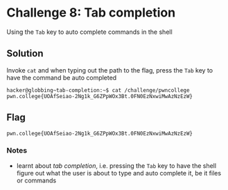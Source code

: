 # Challenge 8: Tab completion
Using the `Tab` key to auto complete commands in the shell
## Solution
Invoke `cat` and when typing out the path to the flag, press the `Tab` key to have the command be auto completed
```
hacker@globbing~tab-completion:~$ cat /challenge/pwncollege​
pwn.college{UOAfSeiao-2Ng1k_G6ZPpWOx3Bt.0FN0EzNxwiMwAzNzEzW}
```
## Flag
`pwn.college{UOAfSeiao-2Ng1k_G6ZPpWOx3Bt.0FN0EzNxwiMwAzNzEzW}`
### Notes
- learnt about _tab completion_, i.e. pressing the `Tab` key to have the shell figure out what the user is about to type and auto complete it, be it files or commands